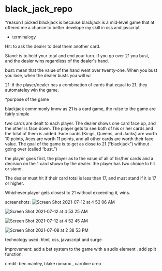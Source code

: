 # black_jack_repo
*reason I picked blackjack is because blackjack is a mid-level game that at offered me a chance to better develope my skill in css and javscript 
 

* terminalogy 
  
Hit: to ask the dealer to deal them another card. 

Stand: is to hold your total and end your turn. If you go over 21 you bust, and the dealer wins regardless of the dealer's hand. 

bust: mean that the value of the hand went over twenty-one. When you bust you lose, when the dealer busts you will wi

21: if the player/dealer has a combination of cards that equal to 21. they automateley win the game.


*purpose of the game 

  blackjack commmonly know as 21  is a card game,  the rulse to the game are fairly simple 

two cards are dealt to each player. The dealer shows one card face up, and the other is face down.  The player gets to see both of his or her cards and the total of them is added.  Face cards (Kings, Queens, and Jacks) are worth 10 points, Aces are worth 11 points, and all other cards are worth their face value.  The goal of the game is to get as close to 21 (“blackjack”) without going over (called “bust.”)

the player goes first, the player as to the value of all of his/her cards and a decision on the 1 card shown by the dealer. the player has two choice to hit or stand.

The dealer must hit if their card total is less than 17, and must stand if it is 17 or higher. 

Whichever player gets closest to 21 without exceeding it, wins.

screenshots:
![Screen Shot 2021-07-12 at 4 53 06 AM](https://user-images.githubusercontent.com/86076993/125260085-f7e3b300-e2cd-11eb-8548-0dc1da751a11.png)

![Screen Shot 2021-07-12 at 4 53 25 AM](https://user-images.githubusercontent.com/86076993/125260288-31b4b980-e2ce-11eb-9b71-3545cb5c16ff.png)

![Screen Shot 2021-07-12 at 4 52 45 AM](https://user-images.githubusercontent.com/86076993/125260054-f0240e80-e2cd-11eb-85ef-be4f7a6f6fcc.png)

![Screen Shot 2021-07-08 at 2 38 53 PM](https://user-images.githubusercontent.com/86076993/124974007-435e3e80-dffa-11eb-8dbc-7b3afd99e60a.png)



technology used:
html, css, javascript and surge

improvement: add a bet system to the game with a audio element , add split function. 

credit: 
ben manley, blake romano , caroline urea
